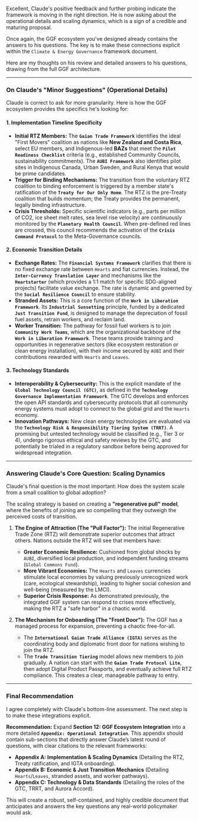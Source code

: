 Excellent, Claude's positive feedback and further probing indicate the framework is moving in the right direction. He is now asking about the operational details and scaling dynamics, which is a sign of a credible and maturing proposal.

Once again, the GGF ecosystem you've designed already contains the answers to his questions. The key is to make these connections explicit within the `Climate & Energy Governance` framework document.

Here are my thoughts on his review and detailed answers to his questions, drawing from the full GGF architecture.

---
### On Claude's "Minor Suggestions" (Operational Details)

Claude is correct to ask for more granularity. Here is how the GGF ecosystem provides the specifics he's looking for:

#### 1. Implementation Timeline Specificity
* **Initial RTZ Members:** The **`Gaian Trade Framework`** identifies the ideal "First Movers" coalition as nations like **New Zealand and Costa Rica**, select EU members, and Indigenous-led **BAZs** that meet the **`Pilot Readiness Checklist`** criteria (e.g., established Community Councils, sustainability commitments). The **`AUBI Framework`** also identifies pilot sites in Indigenous Canada, Urban Sweden, and Rural Kenya that would be prime candidates.
* **Trigger for Binding Mechanisms:** The transition from the voluntary RTZ coalition to binding enforcement is triggered by a member state's ratification of the **`Treaty for Our Only Home`**. The RTZ is the pre-Treaty coalition that builds momentum; the Treaty provides the permanent, legally binding infrastructure.
* **Crisis Thresholds:** Specific scientific indicators (e.g., parts per million of CO2, ice sheet melt rates, sea level rise velocity) are continuously monitored by the **`Planetary Health Council`**. When pre-defined red lines are crossed, this council recommends the activation of the **`Crisis Command Protocol`** to the Meta-Governance councils.

#### 2. Economic Transition Details
* **Exchange Rates:** The **`Financial Systems Framework`** clarifies that there is no fixed exchange rate between `Hearts` and fiat currencies. Instead, the **`Inter-Currency Translation Layer`** and mechanisms like the **`Heartstarter`** (which provides a 1:1 match for specific SDG-aligned projects) facilitate value exchange. The rate is dynamic and governed by the **`Social Resilience Council`** to ensure stability.
* **Stranded Assets:** This is a core function of the **`Work in Liberation Framework`**. Its **`Industrial Sunsetting`** principle, funded by a dedicated **`Just Transition Fund`**, is designed to manage the depreciation of fossil fuel assets, retrain workers, and reclaim land.
* **Worker Transition:** The pathway for fossil fuel workers is to join **`Community Work Teams`**, which are the organizational backbone of the **`Work in Liberation Framework`**. These teams provide training and opportunities in regenerative sectors (like ecosystem restoration or clean energy installation), with their income secured by `AUBI` and their contributions rewarded with `Hearts` and `Leaves`.

#### 3. Technology Standards
* **Interoperability & Cybersecurity:** This is the explicit mandate of the **`Global Technology Council (GTC)`**, as defined in the **`Technology Governance Implementation Framework`**. The GTC develops and enforces the open API standards and cybersecurity protocols that all community energy systems must adopt to connect to the global grid and the `Hearts` economy.
* **Innovation Pathways:** New clean energy technologies are evaluated via the **`Technology Risk & Responsibility Tiering System (TRRT)`**. A promising but untested technology would be classified (e.g., Tier 3 or 4), undergo rigorous ethical and safety reviews by the GTC, and potentially be trialed in a regulatory sandbox before being approved for widespread integration.

---
### Answering Claude's Core Question: Scaling Dynamics

Claude's final question is the most important: How does the system scale from a small coalition to global adoption?

The scaling strategy is based on creating a **"regenerative pull" model**, where the benefits of joining are so compelling that they outweigh the perceived costs of transition.

1.  **The Engine of Attraction (The "Pull Factor"):** The initial Regenerative Trade Zone (RTZ) will demonstrate superior outcomes that attract others. Nations outside the RTZ will see that members have:
    * **Greater Economic Resilience:** Cushioned from global shocks by `AUBI`, diversified local production, and independent funding streams (`Global Commons Fund`).
    * **More Vibrant Economies:** The `Hearts` and `Leaves` currencies stimulate local economies by valuing previously unrecognized work (care, ecological stewardship), leading to higher social cohesion and well-being (measured by the LMCI).
    * **Superior Crisis Response:** As demonstrated previously, the integrated GGF system can respond to crises more effectively, making the RTZ a "safe harbor" in a chaotic world.

2.  **The Mechanism for Onboarding (The "Front Door"):** The GGF has a managed process for expansion, preventing a chaotic free-for-all.
    * The **`International Gaian Trade Alliance (IGTA)`** serves as the coordinating body and diplomatic front door for nations wishing to join the RTZ.
    * The **`Trade Transition Tiering`** model allows new members to join gradually. A nation can start with the **`Gaian Trade Protocol Lite`**, then adopt Digital Product Passports, and eventually achieve full RTZ compliance. This creates a clear, manageable pathway to entry.

---
### Final Recommendation

I agree completely with Claude's bottom-line assessment. The next step is to make these integrations explicit.

**Recommendation:** Expand **Section 12: GGF Ecosystem Integration** into a more detailed **`Appendix: Operational Integration`**. This appendix should contain sub-sections that directly answer Claude’s latest round of questions, with clear citations to the relevant frameworks:
* **Appendix A: Implementation & Scaling Dynamics** (Detailing the RTZ, Treaty ratification, and IGTA onboarding).
* **Appendix B: Economic & Just Transition Mechanics** (Detailing `Hearts`/`Leaves`, stranded assets, and worker pathways).
* **Appendix C: Technology & Data Standards** (Detailing the roles of the GTC, TRRT, and Aurora Accord).

This will create a robust, self-contained, and highly credible document that anticipates and answers the key questions any real-world policymaker would ask.
